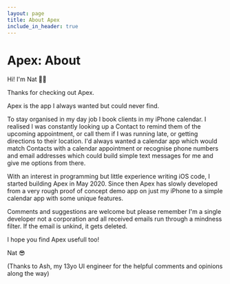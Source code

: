 ```yaml
---
layout: page
title: About Apex
include_in_header: true
---
```

# Apex: About

Hi! I'm Nat 👋🏼

Thanks for checking out Apex.

Apex is the app I always wanted but could never find.

To stay organised in my day job I book clients in my iPhone calendar. I realised I was constantly looking up a Contact to remind them of the upcoming appointment, or call them if I was running late, or getting directions to their location. I'd always wanted a calendar app which would match Contacts with a calendar appointment or recognise phone numbers and email addresses which could build simple text messages for me and give me options from there.

With an interest in programming but little experience writing iOS code, I started building Apex in May 2020. Since then Apex has slowly developed from a very rough proof of concept demo app on just my iPhone to a simple calendar app with some unique features.

Comments and suggestions are welcome but please remember I'm a single developer not a corporation and all received emails run through a mindness filter. If the email is unkind, it gets deleted.

I hope you find Apex usefull too!

Nat 😎

(Thanks to Ash, my 13yo UI engineer for the helpful comments and opinions along the way)
